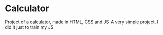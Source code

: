# Calculator
 Project of a calculator, made in HTML, CSS and JS. A very simple project, I did it just to train my JS.
